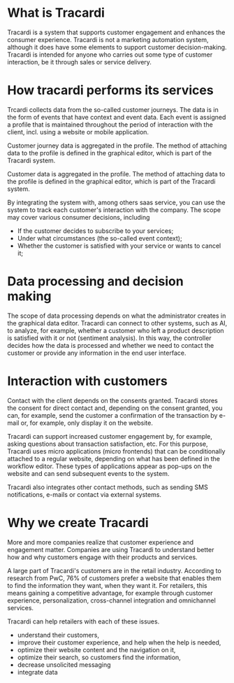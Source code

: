 # What is Tracardi

Tracardi is a system that supports customer engagement and enhances the consumer experience. Tracardi is not a marketing automation system, although it does have some elements to support customer decision-making. Tracardi is intended for anyone who carries out some type of customer interaction, be it through sales or service delivery.

# How tracardi performs its services

Trcardi collects data from the so-called customer journeys. The data is in the form of events that have context and event data. Each event is assigned a profile that is maintained throughout the period of interaction with the client, incl. using a website or mobile application.

Customer journey data is aggregated in the profile. The method of attaching data to the profile is defined in the graphical editor, which is part of the Tracardi system.


Customer data is aggregated in the profile. The method of attaching data to the profile is defined in the graphical editor, which is part of the Tracardi system.

By integrating the system with, among others saas service, you can use the system to track each customer's interaction with the company. The scope may cover various consumer decisions, including

* If the customer decides to subscribe to your services;
* Under what circumstances (the so-called event context);
* Whether the customer is satisfied with your service or wants to cancel it;

# Data processing and decision making

The scope of data processing depends on what the administrator creates in the graphical data editor. Tracardi can connect to other systems, such as AI, to analyze, for example, whether a customer who left a product description is satisfied with it or not (sentiment analysis).
In this way, the controller decides how the data is processed and whether we need to contact the customer or provide any information in the end user interface.

# Interaction with customers

Contact with the client depends on the consents granted. Tracardi stores the consent for direct contact and, depending on the consent granted, you can, for example, send the customer a confirmation of the transaction by e-mail or, for example, only display it on the website.

Tracardi can support increased customer engagement by, for example, asking questions about transaction satisfaction, etc. For this purpose, Tracardi uses micro applications (micro frontends) that can be conditionally attached to a regular website, depending on what has been defined in the workflow editor.
These types of applications appear as pop-ups on the website and can send subsequent events to the system.

Tracardi also integrates other contact methods, such as sending SMS notifications, e-mails or contact via external systems.


# Why we create Tracardi

More and more companies realize that customer experience and engagement matter. Companies are using Tracardi to understand better how and why customers engage with their products and services.

A large part of Tracardi's customers are in the retail industry. According to research from PwC, 76% of customers prefer a website that enables them to find the information they want, when they want it. For retailers, this means gaining a competitive advantage, for example through customer experience, personalization, cross-channel integration and omnichannel services.

Tracardi can help retailers with each of these issues. 

* understand their customers,
* improve their customer experience, and help when the help is needed,
* optimize their website content and the navigation on it,
* optimize their search, so customers find the information,
* decrease unsolicited messaging
* integrate data
